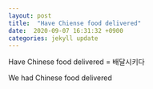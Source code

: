 ```yaml
---
layout: post
title:  "Have Chiense food delivered"
date:  2020-09-07 16:31:32 +0900 
categories: jekyll update
---
```


Have Chinese food delivered = 배달시키다

We had Chinese food delivered
